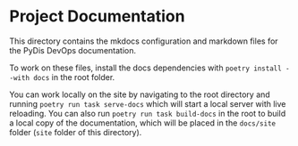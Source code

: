# Project Documentation

This directory contains the mkdocs configuration and markdown files for the
PyDis DevOps documentation.

To work on these files, install the docs dependencies with `poetry install
--with docs` in the root folder.

You can work locally on the site by navigating to the root directory and running
`poetry run task serve-docs` which will start a local server with live
reloading. You can also run `poetry run task build-docs` in the root to build a
local copy of the documentation, which will be placed in the `docs/site` folder
(`site` folder of this directory).
